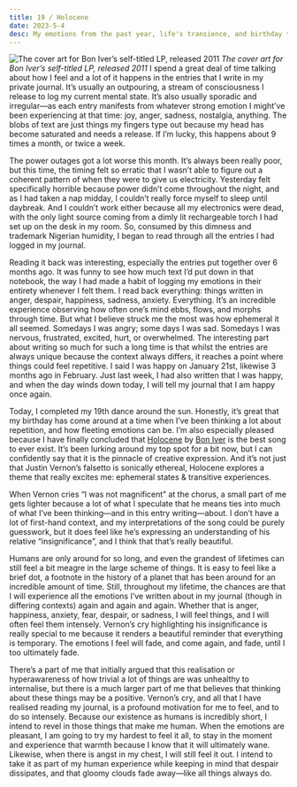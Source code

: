 ```yaml
---
title: 19 / Holocene
date: 2023-5-4
desc: My emotions from the past year, life's transience, and birthday thoughts on Holocene.
---
```


![The cover art for Bon Iver’s self-titled LP, released 2011](../assets/c/boniver-lp-2.png)
_The cover art for Bon Iver’s self-titled LP, released 2011_
I spend a great deal of time talking about how I feel and a lot of it happens in the entries that I write in my private journal. It’s usually an outpouring, a stream of consciousness I release to log my current mental state. It’s also usually sporadic and irregular—as each entry manifests from whatever strong emotion I might’ve been experiencing at that time: joy, anger, sadness, nostalgia, anything. The blobs of text are just things my fingers type out because my head has become saturated and needs a release. If I’m lucky, this happens about 9 times a month, or twice a week.

The power outages got a lot worse this month. It’s always been really poor, but this time, the timing felt so erratic that I wasn’t able to figure out a coherent pattern of when they were to give us electricity. Yesterday felt specifically horrible because power didn’t come throughout the night, and as I had taken a nap midday, I couldn’t really force myself to sleep until daybreak. And I couldn’t work either because all my electronics were dead, with the only light source coming from a dimly lit rechargeable torch I had set up on the desk in my room. So, consumed by this dimness and trademark Nigerian humidity, I began to read through all the entries I had logged in my journal.

Reading it back was interesting, especially the entries put together over 6 months ago. It was funny to see how much text I’d put down in that notebook, the way I had made a habit of logging my emotions in their entirety whenever I felt them. I read back everything: things written in anger, despair, happiness, sadness, anxiety. Everything. It’s an incredible experience observing how often one’s mind ebbs, flows, and morphs through time. But what I believe struck me the most was how ephemeral it all seemed. Somedays I was angry; some days I was sad. Somedays I was nervous, frustrated, excited, hurt, or overwhelmed. The interesting part about writing so much for such a long time is that whilst the entries are always unique because the context always differs, it reaches a point where things could feel repetitive. I said I was happy on January 21st, likewise 3 months ago in February. Just last week, I had also written that I was happy, and when the day winds down today, I will tell my journal that I am happy once again.

Today, I completed my 19th dance around the sun. Honestly, it’s great that my birthday has come around at a time when I’ve been thinking a lot about repetition, and how fleeting emotions can be. I’m also especially pleased because I have finally concluded that [Holocene](https://open.spotify.com/track/1ILEK6NRfxoseoPnolRcVA?si=c6ab8ebd95f045e6) by [Bon Iver](https://en.wikipedia.org/wiki/Bon_Iver) is the best song to ever exist. It’s been lurking around my top spot for a bit now, but I can confidently say that it is the pinnacle of creative expression. And it’s not just that Justin Vernon’s falsetto is sonically ethereal, Holocene explores a theme that really excites me: ephemeral states & transitive experiences.

When Vernon cries “I was not magnificent” at the chorus, a small part of me gets lighter because a lot of what I speculate that he means ties into much of what I’ve been thinking—and in this entry writing—about. I don’t have a lot of first-hand context, and my interpretations of the song could be purely guesswork, but it does feel like he’s expressing an understanding of his relative “insignificance”, and I think that that’s really beautiful.

Humans are only around for so long, and even the grandest of lifetimes can still feel a bit meagre in the large scheme of things. It is easy to feel like a brief dot, a footnote in the history of a planet that has been around for an incredible amount of time. Still, throughout my lifetime, the chances are that I will experience all the emotions I’ve written about in my journal (though in differing contexts) again and again and again. Whether that is anger, happiness, anxiety, fear, despair, or sadness, I will feel things, and I will often feel them intensely. Vernon’s cry highlighting his insignificance is really special to me because it renders a beautiful reminder that everything is temporary. The emotions I feel will fade, and come again, and fade, until I too ultimately fade.

There’s a part of me that initially argued that this realisation or hyperawareness of how trivial a lot of things are was unhealthy to internalise, but there is a much larger part of me that believes that thinking about these things may be a positive. Vernon’s cry, and all that I have realised reading my journal, is a profound motivation for me to feel, and to do so intensely. Because our existence as humans is incredibly short, I intend to revel in those things that make me human. When the emotions are pleasant, I am going to try my hardest to feel it all, to stay in the moment and experience that warmth because I know that it will ultimately wane. Likewise, when there is angst in my chest, I will still feel it out. I intend to take it as part of my human experience while keeping in mind that despair dissipates, and that gloomy clouds fade away—like all things always do.
